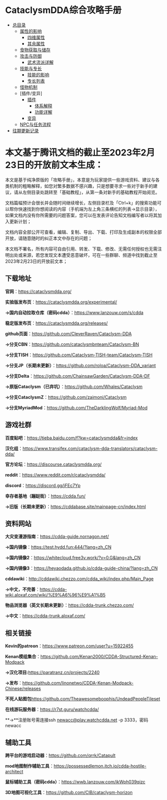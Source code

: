 # CataclysmDDA综合攻略手册

- [总目录](总目录.md)
  - [属性的影响](属性的影响.md)
    - [四维属性](属性的影响.md/#四维属性)
    - [其余属性](属性的影响.md/#其余属性)
  - [食物获取与储存](食物获取与储存.md)
  - [攻击与防御](攻击与防御.md)
    - [武术流派详解](武术流派详解.md)
  - [技能与专长](技能与专长.md)
    - [技能的影响](技能与专长.md/#技能的影响)
    - [专长列表](技能与专长.md/#专长列表)
  - [怪物机制](怪物机制.md)
  - [插件/变异]
    - [插件](CBM体系与功能详解.md)
      - [体系解释](CBM体系与功能详解.md/#体系解释)
      - [功能详解](CBM体系与功能详解.md/#功能详解)
    - [变异](变异体系与路线详解.md)
  - [NPC与任务流程](NPC与任务流程.md)
- [往期更新记录](往期更新记录.md)

# 本文基于腾讯文档的截止至2023年2月23日的开放前文本生成：

本文是基于纯净原版的「攻略手册」，本意是为玩家提供一些游戏资料、建议与各类机制的粗略解释，如您对繁多数据不感兴趣，只是想要寻求一些对于新手的建议，请从左侧目录处跳转至「基础教程」，从第一条对新手的基础教程开始阅览。

文档篇幅预计会很长并会随时间继续增长，左侧目录栏及「Ctrl+k」的搜索功能可以帮你快速找到你想阅读的内容（手机端为左上角三条横杠的列表-\>显示目录），如果文档内没有你所需要的问题答案，您可以在发表评论告知文档编写者以将其加入更新计划；

文档内容全部公开可查看，编辑、复制、导出、下载、打印及生成副本的权限全部开放，请随意随时的纠正本文中存在的问题；

本文档不署名，所有内容可自由引用、转发、下载、修改、无需任何授权也无需注明出处或来源，若您发现文本遭受恶意破坏，可在一些群聊、频道中找到截止至2023年2月23日的开放前文本；

## 下载地址

**官网**：<https://cataclysmdda.org/>

**实验版发布页**：<https://cataclysmdda.org/experimental/>

**→国内自动拉取仓库（密码cdda）**：<https://www.lanzouw.com/s/cdda>

**稳定版发布页**：<https://cataclysmdda.org/releases/>

**github页面**：<https://github.com/CleverRaven/Cataclysm-DDA>

**→分支CBN**：<https://github.com/cataclysmbnteam/Cataclysm-BN>

**→分支TISH**：<https://github.com/Cataclysm-TISH-team/Cataclysm-TISH>

**→分支JP（长期未更新）**：<https://github.com/roloa/Cataclysm-DDA_variant>

**→分支Delta**：<https://github.com/ChainsawGarden/Cataclysm-DDA-DF>

**→原版Cataclysm（已弃坑）**：<https://github.com/Whales/Cataclysm>

**→分支CataclysmZ**：<https://github.com/zaimoni/Cataclysm>

**→分支MyriadMod**：<https://github.com/TheDarklingWolf/Myriad-Mod>

## 游戏社群

**百度贴吧**：<https://tieba.baidu.com/f?kw=cataclysmdda&fr=index>

**汉化组**：<https://www.transifex.com/cataclysm-dda-translators/cataclysm-dda/>

**官方论坛**：<https://discourse.cataclysmdda.org/>

**reddit**：<https://www.reddit.com/r/cataclysmdda/>

**discord**：<https://discord.gg/jFEc7Yp>

**幸存者基地（蹦跶街）**：<https://cdda.fun/>

**→旧版（长期未更新）**：<https://cddabase.site/mainpage-cn/index.html>

## 资料网站

**大灾变漫游指南**：<https://cdda-guide.nornagon.net/>

**→国内镜像**：<https://test.hydd.fun:444/?lang=zh_CN>

**→国内镜像2**：<https://whitecloud.free3v.work/?v=0.G&lang=zh_CN>

**→国内镜像3**：<https://heyaodada.github.io/cdda-guide-china/?lang=zh_CN>

**cddawiki**：<http://cddawiki.chezzo.com/cdda_wiki/index.php/Main_Page>

**→中文，不完善**：<https://cdda-wiki.aloxaf.com/wiki/%E9%A6%96%E9%A1%B5>

**物品浏览器（英文长期未更新）**：<https://cdda-trunk.chezzo.com/>

**→中文**：<https://cdda-trunk.aloxaf.com/>

## 相关链接

**Kevin的patreon**：<https://www.patreon.com/user?u=15922455>

**Kenan模组集合**：<https://github.com/Kenan2000/CDDA-Structured-Kenan-Modpack>

**→汉化项目:**<https://paratranz.cn/projects/2240>

**→发布**：<https://github.com/linonetwo/CDDA-Kenan-Modpack-Chinese/releases>

**不死人贴图包**<https://github.com/Theawesomeboophis/UndeadPeopleTileset>

**在线游玩服务器**：<https://r7st.guru/watchcdda/>

**→**注册账号需连接ssh newacc@play.watchcdda.net -p 3333，密码newacc

## 辅助工具

**跨平台的游戏启动器**：<https://github.com/qrrk/Catapult>

**mod地图制作辅助工具**：<https://possessedlemon.itch.io/cdda-hostile-architect>

**鼠标辅助工具（密码cdda）**：<https://wwb.lanzouw.com/ikWph039qizc>

**3D地图可视化工具**：<https://github.com/CIB/cataclysm-horizon>